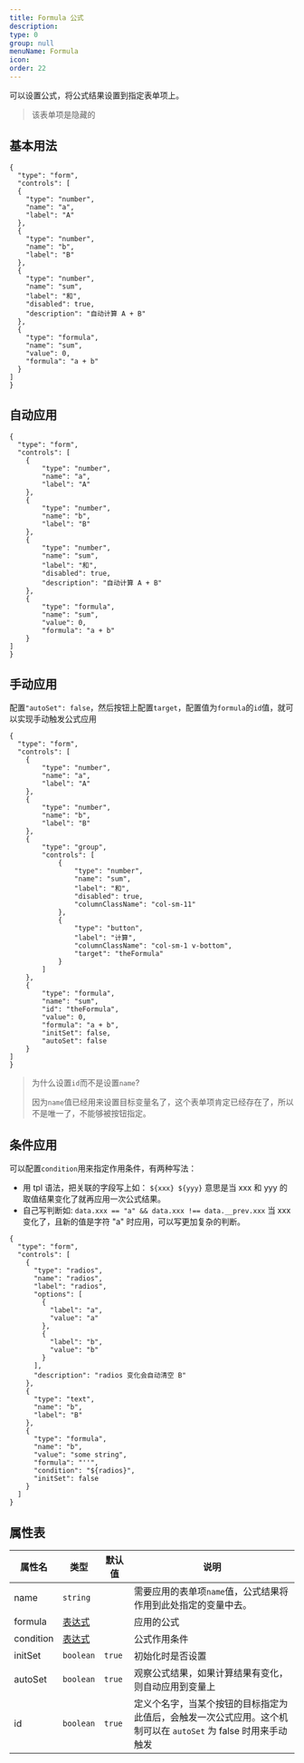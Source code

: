 ```yaml
---
title: Formula 公式
description: 
type: 0
group: null
menuName: Formula
icon: 
order: 22
---
```


可以设置公式，将公式结果设置到指定表单项上。

> 该表单项是隐藏的

## 基本用法

```schema:height="450" scope="body"
{
  "type": "form",
  "controls": [
  {
    "type": "number",
    "name": "a",
    "label": "A"
  },
  {
    "type": "number",
    "name": "b",
    "label": "B"
  },
  {
    "type": "number",
    "name": "sum",
    "label": "和",
    "disabled": true,
    "description": "自动计算 A + B"
  },
  {
    "type": "formula",
    "name": "sum",
    "value": 0,
    "formula": "a + b"
  }
]
}
```

## 自动应用

```schema:height="400" scope="body"
{
  "type": "form",
  "controls": [
    {
        "type": "number",
        "name": "a",
        "label": "A"
    },
    {
        "type": "number",
        "name": "b",
        "label": "B"
    },
    {
        "type": "number",
        "name": "sum",
        "label": "和",
        "disabled": true,
        "description": "自动计算 A + B"
    },
    {
        "type": "formula",
        "name": "sum",
        "value": 0,
        "formula": "a + b"
    }
]
}
```

## 手动应用

配置`"autoSet": false`，然后按钮上配置`target`，配置值为`formula`的`id`值，就可以实现手动触发公式应用

```schema:height="400" scope="body"
{
  "type": "form",
  "controls": [
    {
        "type": "number",
        "name": "a",
        "label": "A"
    },
    {
        "type": "number",
        "name": "b",
        "label": "B"
    },
    {
        "type": "group",
        "controls": [
            {
                "type": "number",
                "name": "sum",
                "label": "和",
                "disabled": true,
                "columnClassName": "col-sm-11"
            },
            {
                "type": "button",
                "label": "计算",
                "columnClassName": "col-sm-1 v-bottom",
                "target": "theFormula"
            }
        ]
    },
    {
        "type": "formula",
        "name": "sum",
        "id": "theFormula",
        "value": 0,
        "formula": "a + b",
        "initSet": false,
        "autoSet": false
    }
]
}
```

> 为什么设置`id`而不是设置`name`?
> 
> 因为`name`值已经用来设置目标变量名了，这个表单项肯定已经存在了，所以不是唯一了，不能够被按钮指定。

## 条件应用

可以配置`condition`用来指定作用条件，有两种写法：

- 用 tpl 语法，把关联的字段写上如： `${xxx} ${yyy}` 意思是当 xxx 和 yyy 的取值结果变化了就再应用一次公式结果。
- 自己写判断如: `data.xxx == "a" && data.xxx !== data.__prev.xxx` 当 xxx 变化了，且新的值是字符 "a" 时应用，可以写更加复杂的判断。

```schema:height="400" scope="body"
{
  "type": "form",
  "controls": [
    {
      "type": "radios",
      "name": "radios",
      "label": "radios",
      "options": [
        {
          "label": "a",
          "value": "a"
        },
        {
          "label": "b",
          "value": "b"
        }
      ],
      "description": "radios 变化会自动清空 B"
    },
    {
      "type": "text",
      "name": "b",
      "label": "B"
    },
    {
      "type": "formula",
      "name": "b",
      "value": "some string",
      "formula": "''",
      "condition": "${radios}",
      "initSet": false
    }
  ]
}
```

## 属性表

| 属性名    | 类型                    | 默认值 | 说明                                                                                                           |
| --------- | ----------------------- | ------ | -------------------------------------------------------------------------------------------------------------- |
| name      | `string`                |        | 需要应用的表单项`name`值，公式结果将作用到此处指定的变量中去。                                                 |
| formula   | [表达式](../expression) |        | 应用的公式                                                                                                     |
| condition | [表达式](../expression) |        | 公式作用条件                                                                                                   |
| initSet   | `boolean`               | `true` | 初始化时是否设置                                                                                               |
| autoSet   | `boolean`               | `true` | 观察公式结果，如果计算结果有变化，则自动应用到变量上                                                           |
| id        | `boolean`               | `true` | 定义个名字，当某个按钮的目标指定为此值后，会触发一次公式应用。这个机制可以在 `autoSet` 为 false 时用来手动触发 |





